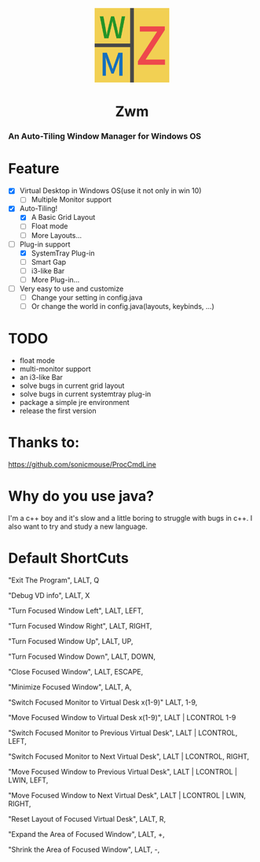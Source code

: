 <div align=center>
<img src="icon/ZWMICO.png" width="30%" height="30%"/>
</div>

# <center>Zwm</center>
### An **Auto-Tiling** Window Manager for Windows OS




# Feature
+ [x] Virtual Desktop in Windows OS(use it not only in win 10)
  + [ ] Multiple Monitor support

+ [x] Auto-Tiling!
  + [x] A Basic Grid Layout
  + [ ] Float mode
  + [ ] More Layouts...

+ [ ] Plug-in support
  + [x] SystemTray Plug-in
  + [ ] Smart Gap
  + [ ] i3-like Bar
  + [ ] More Plug-in...

+ [ ] Very easy to use and customize
  + [ ] Change your setting in config.java
  + [ ] Or change the world in config.java(layouts, keybinds, ...)

# TODO
+ float mode
+ multi-monitor support
+ an i3-like Bar
+ solve bugs in current grid layout
+ solve bugs in current systemtray plug-in
+ package a simple jre environment
+ release the first version

# Thanks to: 
https://github.com/sonicmouse/ProcCmdLine


# Why do you use java?
I'm a c++ boy and it's slow and a little boring to struggle with bugs in c++. I also want to try and study a new language.

# Default ShortCuts

"Exit The Program", LALT, Q

"Debug VD info", LALT, X

"Turn Focused Window Left", LALT, LEFT, 

"Turn Focused Window Right", LALT, RIGHT, 

"Turn Focused Window Up", LALT, UP, 

"Turn Focused Window Down", LALT, DOWN, 

"Close Focused Window", LALT, ESCAPE, 

"Minimize Focused Window", LALT, A, 

"Switch Focused Monitor to Virtual Desk x(1-9)" LALT, 1-9, 

"Move Focused Window to Virtual Desk x(1-9)", LALT | LCONTROL 1-9

"Switch Focused Monitor to Previous Virtual Desk", LALT | LCONTROL, LEFT, 

"Switch Focused Monitor to Next Virtual Desk", LALT | LCONTROL, RIGHT, 

"Move Focused Window to Previous Virtual Desk", LALT | LCONTROL | LWIN, LEFT, 

"Move Focused Window to Next Virtual Desk", LALT | LCONTROL | LWIN, RIGHT, 

"Reset Layout of Focused Virtual Desk", LALT, R, 

"Expand the Area of Focused Window", LALT, +, 

"Shrink the Area of Focused Window", LALT, -, 